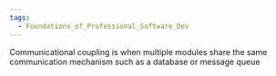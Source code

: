 ```yaml
---
tags:
  - Foundations_of_Professional_Software_Dev
---
```

Communicational coupling is when multiple modules share the same communication mechanism such as a database or message queue